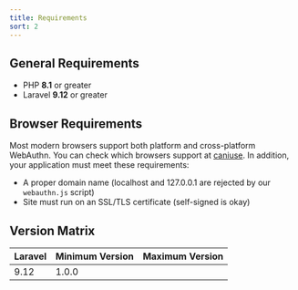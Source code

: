 ```yaml
---
title: Requirements
sort: 2
---
```


## General Requirements

-   PHP **8.1** or greater
-   Laravel **9.12** or greater

## Browser Requirements

Most modern browsers support both platform and cross-platform WebAuthn. You can check which browsers support at [caniuse](https://caniuse.com/webauthn). In addition,
your application must meet these requirements:

-   A proper domain name (localhost and 127.0.0.1 are rejected by our `webauthn.js` script)
-   Site must run on an SSL/TLS certificate (self-signed is okay)

## Version Matrix

| Laravel | Minimum Version | Maximum Version |
| ------- | --------------- | --------------- |
| 9.12    | 1.0.0           |                 |
